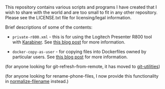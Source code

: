 This repository contains various scripts and programs I have created that I
wish to share with the world and are too small to fit in any other repository.
Please see the LICENSE.txt file for licensing/legal information.

Brief descriptions of some of the contents:

* `private-r800.xml` - this is for using the Logitech Presenter R800 tool with
  [Karabiner](https://pqrs.org/osx/karabiner/). See [this blog
  post](http://www.andrewferrier.com/blog/2015/09/16/getting-logitech-presenter-r800-working-with-quicktime-player-on-mac/)
  for more information.

* `docker-copy-as-user` - for copying files into Dockerfiles owned by
  particular users. See [this blog
  post](http://www.andrewferrier.com/blog/2015/09/18/working-around-docker-copy-as-root/) for more
  information.

(for anyone looking for git-refresh-from-remote, it has moved to
[git-utilities](https://github.com/andrewferrier/git-utilities))

(for anyone looking for rename-phone-files, I now provide this functionality
in [normalize-filename](https://github.com/andrewferrier/normalize-filename)
instead.)
